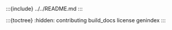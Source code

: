 :::{include} ../../README.md
:::

:::{toctree}
:hidden:
contributing
build_docs
license
genindex
:::
